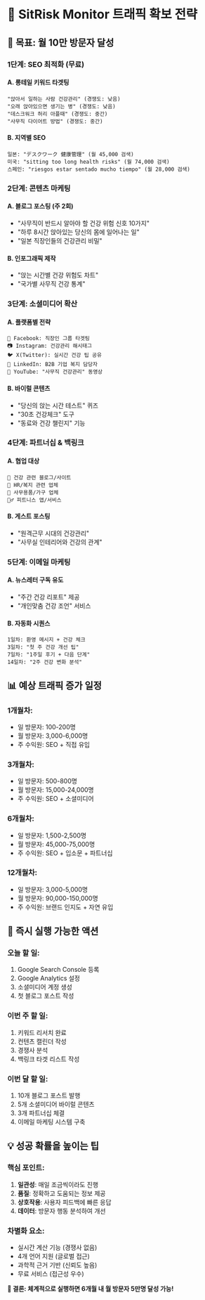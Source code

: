 # 🚀 SitRisk Monitor 트래픽 확보 전략

## 🎯 목표: 월 10만 방문자 달성

### **1단계: SEO 최적화 (무료)**

#### A. 롱테일 키워드 타겟팅
```
"앉아서 일하는 사람 건강관리" (경쟁도: 낮음)
"오래 앉아있으면 생기는 병" (경쟁도: 낮음) 
"데스크워크 허리 아플때" (경쟁도: 중간)
"사무직 다이어트 방법" (경쟁도: 중간)
```

#### B. 지역별 SEO
```
일본: "デスクワーク 健康管理" (월 45,000 검색)
미국: "sitting too long health risks" (월 74,000 검색)
스페인: "riesgos estar sentado mucho tiempo" (월 28,000 검색)
```

### **2단계: 콘텐츠 마케팅**

#### A. 블로그 포스팅 (주 2회)
- "사무직이 반드시 알아야 할 건강 위험 신호 10가지"
- "하루 8시간 앉아있는 당신의 몸에 일어나는 일"
- "일본 직장인들의 건강관리 비밀"

#### B. 인포그래픽 제작
- "앉는 시간별 건강 위험도 차트"
- "국가별 사무직 건강 통계"

### **3단계: 소셜미디어 확산**

#### A. 플랫폼별 전략
```
📘 Facebook: 직장인 그룹 타겟팅
📷 Instagram: 건강관리 해시태그
🐦 X(Twitter): 실시간 건강 팁 공유
💼 LinkedIn: B2B 기업 복지 담당자
🎥 YouTube: "사무직 건강관리" 동영상
```

#### B. 바이럴 콘텐츠
- "당신의 앉는 시간 테스트" 퀴즈
- "30초 건강체크" 도구
- "동료와 건강 챌린지" 기능

### **4단계: 파트너십 & 백링크**

#### A. 협업 대상
```
🏥 건강 관련 블로그/사이트
🏢 HR/복지 관련 업체  
💺 사무용품/가구 업체
🏃‍♂️ 피트니스 앱/서비스
```

#### B. 게스트 포스팅
- "원격근무 시대의 건강관리"
- "사무실 인테리어와 건강의 관계"

### **5단계: 이메일 마케팅**

#### A. 뉴스레터 구독 유도
- "주간 건강 리포트" 제공
- "개인맞춤 건강 조언" 서비스

#### B. 자동화 시퀀스
```
1일차: 환영 메시지 + 건강 체크
3일차: "첫 주 건강 개선 팁"
7일차: "1주일 후기 + 다음 단계"
14일차: "2주 건강 변화 분석"
```

## 📊 예상 트래픽 증가 일정

### **1개월차:**
- 일 방문자: 100-200명
- 월 방문자: 3,000-6,000명
- 주 수익원: SEO + 직접 유입

### **3개월차:**
- 일 방문자: 500-800명  
- 월 방문자: 15,000-24,000명
- 주 수익원: SEO + 소셜미디어

### **6개월차:**
- 일 방문자: 1,500-2,500명
- 월 방문자: 45,000-75,000명  
- 주 수익원: SEO + 입소문 + 파트너십

### **12개월차:**
- 일 방문자: 3,000-5,000명
- 월 방문자: 90,000-150,000명
- 주 수익원: 브랜드 인지도 + 자연 유입

## 🎯 즉시 실행 가능한 액션

### **오늘 할 일:**
1. Google Search Console 등록
2. Google Analytics 설정  
3. 소셜미디어 계정 생성
4. 첫 블로그 포스트 작성

### **이번 주 할 일:**
1. 키워드 리서치 완료
2. 컨텐츠 캘린더 작성
3. 경쟁사 분석
4. 백링크 타겟 리스트 작성

### **이번 달 할 일:**
1. 10개 블로그 포스트 발행
2. 5개 소셜미디어 바이럴 콘텐츠
3. 3개 파트너십 체결
4. 이메일 마케팅 시스템 구축

## 💡 성공 확률을 높이는 팁

### **핵심 포인트:**
1. **일관성**: 매일 조금씩이라도 진행
2. **품질**: 정확하고 도움되는 정보 제공
3. **상호작용**: 사용자 피드백에 빠른 응답
4. **데이터**: 방문자 행동 분석하여 개선

### **차별화 요소:**
- 실시간 계산 기능 (경쟁사 없음)
- 4개 언어 지원 (글로벌 접근)
- 과학적 근거 기반 (신뢰도 높음)
- 무료 서비스 (접근성 우수)

**🚀 결론: 체계적으로 실행하면 6개월 내 월 방문자 5만명 달성 가능!** 